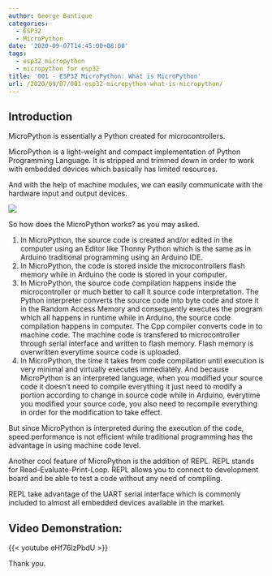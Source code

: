 ```yaml
---
author: George Bantique
categories:
  - ESP32
  - MicroPython
date: '2020-09-07T14:45:00+08:00'
tags:
  - esp32 micropython
  - micropython for esp32
title: '001 - ESP32 MicroPython: What is MicroPython'
url: /2020/09/07/001-esp32-micropython-what-is-micropython/
---
```


## **Introduction**

MicroPython is essentially a Python created for microcontrollers.

MicroPython is a light-weight and compact implementation of Python Programming Language. It is stripped and trimmed down in order to work with embedded devices which basically has limited resources.

And with the help of machine modules, we can easily communicate with the hardware input and output devices.

![](/imaages/MicroPythonVSCpp.png)

So how does the MicroPython works? as you may asked.
1. In MicroPython, the source code is created and/or edited in the computer using an Editor like Thonny Python which is the same as in Arduino traditional programming using an Arduino IDE.
2. In MicroPython, the code is stored inside the microcontrollers flash memory while in Arduino the code is stored in your computer.
3. In MicroPython, the source code compilation happens inside the microcontroller or much better to call it source code interpretation. The Python interpreter converts the source code into byte code and store it in the Random Access Memory and consequently executes the program which all happens in runtime while in Arduino, the source code compilation happens in computer. The Cpp compiler converts code in to machine code. The machine code is transfered to microcontroller through serial interface and written to flash memory. Flash memory is overwritten everytime source code is uploaded.
4. In MicroPython, the time it takes from code compilation until execution is very minimal and virtually executes immediately. And because MicroPython is an interpreted language, when you modified your source code it doesn’t need to compile everything it just need to modify a portion according to change in source code while in Arduino, everytime you modified your source code, you also need to recompile everything in order for the modification to take effect.

But since MicroPython is interpreted during the execution of the code, speed performance is not efficient while traditional programming has the advantage in using machine code level.

Another cool feature of MicroPython is the addition of REPL. REPL stands for Read-Evaluate-Print-Loop. REPL allows you to connect to development board and be able to test a code without any need of compiling.

REPL take advantage of the UART serial interface which is commonly included to almost all embedded devices available in the market.

## **Video Demonstration:**

{{< youtube eHf76lzPbdU >}}

Thank you.


